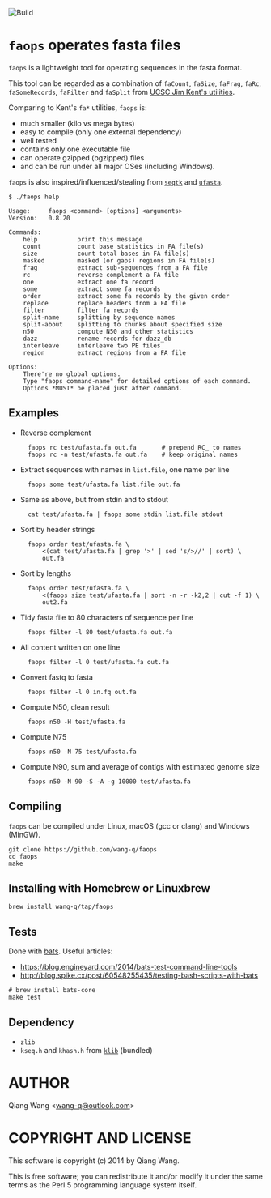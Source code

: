 ![Build](https://github.com/wang-q/faops/workflows/Build/badge.svg)

# `faops` operates fasta files

`faops` is a lightweight tool for operating sequences in the fasta format.

This tool can be regarded as a combination of `faCount`, `faSize`,
`faFrag`, `faRc`, `faSomeRecords`, `faFilter` and `faSplit` from
[UCSC Jim Kent's utilities](http://hgdownload.cse.ucsc.edu/admin/exe/).

Comparing to Kent's `fa*` utilities, `faops` is:

* much smaller (kilo vs mega bytes)
* easy to compile (only one external dependency)
* well tested
* contains only one executable file
* can operate gzipped (bgzipped) files
* and can be run under all major OSes (including Windows).

`faops` is also inspired/influenced/stealing from
[`seqtk`](https://github.com/lh3/seqtk) and
[`ufasta`](http://www.genome.umd.edu/masurca.html).

```text
$ ./faops help

Usage:     faops <command> [options] <arguments>
Version:   0.8.20

Commands:
    help           print this message
    count          count base statistics in FA file(s)
    size           count total bases in FA file(s)
    masked         masked (or gaps) regions in FA file(s)
    frag           extract sub-sequences from a FA file
    rc             reverse complement a FA file
    one            extract one fa record
    some           extract some fa records
    order          extract some fa records by the given order
    replace        replace headers from a FA file
    filter         filter fa records
    split-name     splitting by sequence names
    split-about    splitting to chunks about specified size
    n50            compute N50 and other statistics
    dazz           rename records for dazz_db
    interleave     interleave two PE files
    region         extract regions from a FA file

Options:
    There're no global options.
    Type "faops command-name" for detailed options of each command.
    Options *MUST* be placed just after command.

```

## Examples

* Reverse complement

        faops rc test/ufasta.fa out.fa       # prepend RC_ to names
        faops rc -n test/ufasta.fa out.fa    # keep original names

* Extract sequences with names in `list.file`, one name per line

        faops some test/ufasta.fa list.file out.fa

* Same as above, but from stdin and to stdout

        cat test/ufasta.fa | faops some stdin list.file stdout

* Sort by header strings

        faops order test/ufasta.fa \
            <(cat test/ufasta.fa | grep '>' | sed 's/>//' | sort) \
            out.fa

* Sort by lengths

        faops order test/ufasta.fa \
            <(faops size test/ufasta.fa | sort -n -r -k2,2 | cut -f 1) \
            out2.fa

* Tidy fasta file to 80 characters of sequence per line

        faops filter -l 80 test/ufasta.fa out.fa

* All content written on one line

        faops filter -l 0 test/ufasta.fa out.fa

* Convert fastq to fasta

        faops filter -l 0 in.fq out.fa

* Compute N50, clean result

        faops n50 -H test/ufasta.fa

* Compute N75

        faops n50 -N 75 test/ufasta.fa

* Compute N90, sum and average of contigs with estimated genome size

        faops n50 -N 90 -S -A -g 10000 test/ufasta.fa

## Compiling

`faops` can be compiled under Linux, macOS (gcc or clang) and Windows
(MinGW).

```shell
git clone https://github.com/wang-q/faops
cd faops
make
```

## Installing with Homebrew or Linuxbrew

```shell
brew install wang-q/tap/faops
```

## Tests

Done with [bats](https://github.com/bats-core/bats-core). Useful articles:

* https://blog.engineyard.com/2014/bats-test-command-line-tools
* http://blog.spike.cx/post/60548255435/testing-bash-scripts-with-bats

```shell
# brew install bats-core
make test
```

## Dependency

* `zlib`
* `kseq.h` and `khash.h` from
  [`klib`](https://github.com/attractivechaos/klib) (bundled)

# AUTHOR

Qiang Wang &lt;wang-q@outlook.com&gt;

# COPYRIGHT AND LICENSE

This software is copyright (c) 2014 by Qiang Wang.

This is free software; you can redistribute it and/or modify it under the same terms as the Perl 5
programming language system itself.

